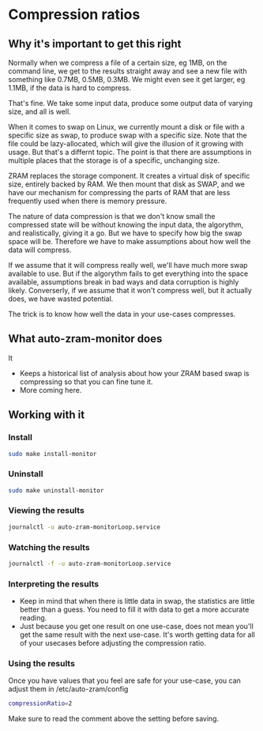 # Compression ratios

## Why it's important to get this right

Normally when we compress a file of a certain size, eg 1MB, on the command line, we get to the results straight away and see a new file with something like 0.7MB, 0.5MB, 0.3MB. We might even see it get larger, eg 1.1MB, if the data is hard to compress.

That's fine. We take some input data, produce some output data of varying size, and all is well.

When it comes to swap on Linux, we currently mount a disk or file with a specific size as swap, to produce swap with a specific size. Note that the file could be lazy-allocated, which will give the illusion of it growing with usage. But that's a differnt topic. The point is that there are assumptions in multiple places that the storage is of a specific, unchanging size.

ZRAM replaces the storage component. It creates a virtual disk of specific size, entirely backed by RAM. We then mount that disk as SWAP, and we have our mechanism for compressing the parts of RAM that are less frequently used when there is memory pressure.

The nature of data compression is that we don't know small the compressed state will be without knowing the input data, the algorythm, and realistically, giving it a go. But we have to specify how big the swap space will be. Therefore we have to make assumptions about how well the data will compress.

If we assume that it will compress really well, we'll have much more swap available to use. But if the algorythm fails to get everything into the space available, assumptions break in bad ways and data corruption is highly likely. Converserly, if we assume that it won't compress well, but it actually does, we have wasted potential.

The trick is to know how well the data in your use-cases compresses.

## What auto-zram-monitor does

It

* Keeps a historical list of analysis about how your ZRAM based swap is compressing so that you can fine tune it.
* More coming here.

## Working with it

### Install

```bash
sudo make install-monitor
```

### Uninstall

```bash
sudo make uninstall-monitor
```

### Viewing the results

```bash
journalctl -u auto-zram-monitorLoop.service
```

### Watching the results

```bash
journalctl -f -u auto-zram-monitorLoop.service
```

### Interpreting the results

* Keep in mind that when there is little data in swap, the statistics are little better than a guess. You need to fill it with data to get a more accurate reading.
* Just because you get one result on one use-case, does not mean you'll get the same result with the next use-case. It's worth getting data for all of your usecases before adjusting the compression ratio.

### Using the results

Once you have values that you feel are safe for your use-case, you can adjust them in /etc/auto-zram/config

```bash
compressionRatio=2
```

Make sure to read the comment above the setting before saving.
